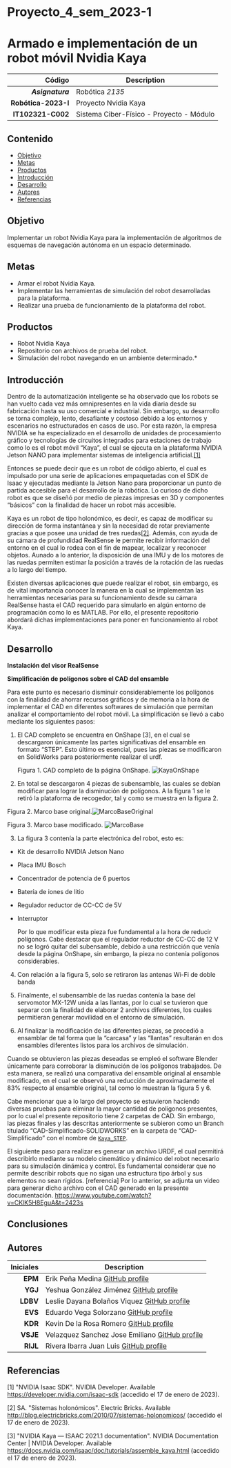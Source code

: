 # Proyecto_4_sem_2023-1
# Armado e implementación de un robot móvil Nvidia Kaya

| Código | Description |
| ------:| ----------- |
| ***Asignatura*** | Robótica *2135* | 
| **Robótica-2023-I**  | Proyecto Nvidia Kaya |
| **IT102321-C002** | Sistema Ciber-Físico - Proyecto - Módulo  |

## Contenido

- [Objetivo](#objetivo)
- [Metas](#metas)
- [Productos](#productos)
- [Introducción](#introducción)
- [Desarrollo](#desarrollo)
- [Autores](#autores)
- [Referencias](#referencias)

## Objetivo
Implementar un robot Nvidia Kaya para la implementación de algoritmos de esquemas de navegación autónoma en un espacio determinado.

## Metas

- Armar el robot Nvidia Kaya.
- Implementar las herramientas de simulación del robot desarrolladas para la plataforma.
- Realizar una prueba de funcionamiento de la plataforma del robot.

## Productos

- Robot Nvidia Kaya
- Repositorio con archivos de prueba del robot.
- Simulación del robot navegando en un ambiente determinado.*


## Introducción

Dentro de la automatización inteligente se ha observado que los robots se han vuelto cada vez más omnipresentes en la vida diaria desde su fabricación hasta su uso comercial e industrial. Sin embargo, su desarrollo se torna complejo, lento, desafiante y costoso debido a los entornos y escenarios no estructurados en casos de uso.
Por esta razón, la empresa NVIDIA se ha especializado en el desarrollo de unidades de procesamiento gráfico y tecnologías de circuitos integrados para estaciones de trabajo como lo es el robot móvil “Kaya”, el cual se ejecuta en la plataforma NVIDIA Jetson NANO para implementar sistemas de inteligencia artificial.[[1]](#1)

Entonces se puede decir que es un robot de código abierto, el cual es impulsado por una serie de aplicaciones empaquetadas con el SDK de Isaac y ejecutadas mediante la Jetson Nano para proporcionar un punto de partida accesible para el desarrollo de la robótica. Lo curioso de dicho robot es que se diseñó por medio de piezas impresas en 3D y componentes “básicos” con la finalidad de hacer un robot más accesible.

Kaya es un robot de tipo holonómico, es decir, es capaz de modificar su dirección de forma instantánea y sin la necesidad de rotar previamente gracias a que posee una unidad de tres ruedas[[2]](#2). Además, con ayuda de su cámara de profundidad RealSense le permite recibir información del entorno en el cual lo rodea con el fin de mapear, localizar y reconocer objetos. Aunado a lo anterior, la disposición de una IMU y de los motores de las ruedas permiten estimar la posición a través de la rotación de las ruedas a lo largo del tiempo. 

Existen diversas aplicaciones que puede realizar el robot, sin embargo, es de vital importancia conocer la manera en la cual se implementan las herramientas necesarias para su funcionamiento desde su cámara RealSense hasta el CAD requerido para simularlo en algún entorno de programación como lo es MATLAB. Por ello, el presente repositorio abordará dichas implementaciones para poner en funcionamiento al robot Kaya.


## Desarrollo

**Instalación del visor RealSense**

**Simplificación de polígonos sobre el CAD del ensamble**

Para este punto es necesario disminuir considerablemente los polígonos con la finalidad de ahorrar recursos gráficos y de memoria a la hora de implementar el CAD en diferentes softwares de simulación que permitan analizar el comportamiento del robot móvil. La simplificación se llevó a cabo mediante los siguientes pasos:
1.  El CAD completo se encuentra en OnShape [3], en el cual se descargaron únicamente las partes significativas del ensamble en formato “STEP”. Esto último es       esencial, pues las piezas se modificaron en SolidWorks para posteriormente realizar el urdf.

      Figura 1. CAD completo de la página OnShape.
![KayaOnShape](https://github.com/mrg-mex/Proyecto_4_sem_2023-1/blob/main/Imagenes_Videos/KayaOnShape.png)                                                        
      
2.  En total se descargaron 4 piezas de subensamble, las cuales se debían modificar para lograr la disminución de polígonos. A la figura 1 se le retiró la plataforma de recogedor, tal y como se muestra en la figura 2.

Figura 2. Marco base original.![MarcoBaseOriginal](https://github.com/mrg-mex/Proyecto_4_sem_2023-1/blob/main/Imagenes_Videos/MarcoBaseOriginal.png) 


Figura 3. Marco base modificado.
![MarcoBase](https://github.com/mrg-mex/Proyecto_4_sem_2023-1/blob/main/Imagenes_Videos/MarcoBase.png)


3. La figura 3 contenía la parte electrónica del robot, esto es: 
- Kit de desarrollo NVIDIA Jetson Nano
- Placa IMU Bosch
- Concentrador de potencia de 6 puertos
- Batería de iones de litio
- Regulador reductor de CC-CC de 5V 
- Interruptor

    Por lo que modificar esta pieza fue fundamental a la hora de reducir polígonos.
    Cabe destacar que el regulador reductor de CC-CC de 12 V no se logró quitar del subensamble, debido a una restricción que venía desde la página OnShape, sin         embargo, la pieza no contenía polígonos considerables.

4. Con relación a la figura 5, solo se retiraron las antenas Wi-Fi de doble banda

5. Finalmente, el subensamble de las ruedas contenía la base del servomotor MX-12W unida a las llantas, por lo cual se tuvieron que separar con la finalidad de elaborar 2 archivos diferentes, los cuales permitieran generar movilidad en el entorno de simulación.

6. Al finalizar la modificación de las diferentes piezas, se procedió a ensamblar de tal forma que la “carcasa” y las “llantas” resultarán en dos ensambles diferentes listos para los archivos de simulación.


Cuando se obtuvieron las piezas deseadas se empleó el software Blender únicamente para corroborar la disminución de los polígonos trabajados. De esta manera, se realizó una comparativa del ensamble original al ensamble modificado, en el cual se observó una reducción de aproximadamente el 83% respecto al ensamble original, tal como lo muestran la figura 5 y 6.



Cabe mencionar que a lo largo del proyecto se estuvieron haciendo diversas pruebas para eliminar la mayor cantidad de polígonos presentes, por lo cual el presente repositorio tiene 2 carpetas de CAD. Sin embargo, las piezas finales y las descritas anteriormente se subieron como un Branch titulado “CAD-Simplificado-SOLIDWORKS” en la carpeta de “CAD-Simplificado” con el nombre de [`Kaya_STEP`](https://github.com/mrg-mex/Proyecto_4_sem_2023-1/tree/CAD-Simplificado-SOLIDWORKS/CAD_simplificado/Kaya_STEP).

El siguiente paso para realizar es generar un archivo URDF, el cual permitirá describirlo mediante su modelo cinemático y dinámico del robot necesario para su simulación dinámica y control. Es fundamental considerar que no permite describir robots que no sigan una estructura tipo árbol y sus elementos no sean rígidos. [referencia]
Por lo anterior, se adjunta un video para generar dicho archivo con el CAD generado en la presente documentación. https://www.youtube.com/watch?v=CKlK5H8EguA&t=2423s


## Conclusiones

## Autores

| Iniciales  | Description |
| ----------:| ----------- |
| **EPM**  | Erik Peña Medina [GitHub profile](https://github.com/ErikFiUNAM) |
| **YGJ**  | Yeshua González Jiménez [GitHub profile](https://github.com/YeshuaGonzalez) |
| **LDBV**  | Leslie Dayana Bolaños Viquez [GitHub profile](https://github.com/lessliebv04) |
| **EVS**  | Eduardo Vega Solorzano [GitHub profile](https://github.com/eduVega1) |
| **KDR**  | Kevin De la Rosa Romero [GitHub profile](https://github.com/KevinDLRR) |
| **VSJE**  | Velazquez Sanchez Jose Emiliano [GitHub profile](pendiente) |
| **RIJL**  | Rivera Ibarra Juan Luis [GitHub profile](pendiente) |


## Referencias

<a id="1">[1]</a>  "NVIDIA Isaac SDK". NVIDIA Developer. Available https://developer.nvidia.com/isaac-sdk (accedido el 17 de enero de 2023).

<a id="2">[2]</a>   SA. "Sistemas holonómicos". Electric Bricks. Available http://blog.electricbricks.com/2010/07/sistemas-holonomicos/ (accedido el 17 de enero de 2023).

<a id="3">[3]</a>   "NVIDIA Kaya — ISAAC 2021.1 documentation". NVIDIA Documentation Center | NVIDIA Developer. Available https://docs.nvidia.com/isaac/doc/tutorials/assemble_kaya.html (accedido el 17 de enero de 2023).
